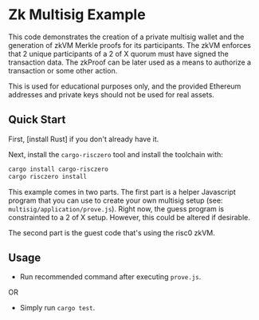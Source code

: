 # Zk Multisig Example

This code demonstrates the creation of a private multisig wallet and the generation of zkVM Merkle proofs for its participants.
The zkVM enforces that 2 unique participants of a 2 of X quorum must have signed the transaction data. The zkProof can be later used as a means to authorize a transaction or some other action. 

This is used for educational purposes only, and the provided Ethereum addresses and private keys should not be used for real assets.

## Quick Start

First, [install Rust] if you don't already have it.

Next, install the `cargo-risczero` tool and install the toolchain with:
```bash
cargo install cargo-risczero
cargo risczero install
```

This example comes in two parts. The first part is a helper Javascript program that you can use to create your own multisig setup (see: `multisig/application/prove.js`).
Right now, the guess program is constrainted to a 2 of X setup. However, this could be altered if desirable. 

The second part is the guest code that's using the risc0 zkVM.

## Usage

- Run recommended command after executing `prove.js`. 

OR

- Simply run `cargo test`.